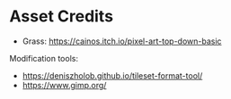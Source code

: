 # Asset Credits

* Grass: https://cainos.itch.io/pixel-art-top-down-basic

Modification tools:
* https://deniszholob.github.io/tileset-format-tool/
* https://www.gimp.org/
